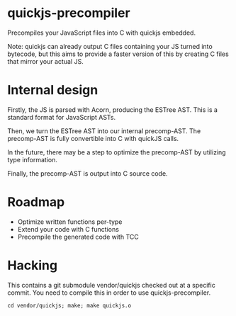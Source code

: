 # quickjs-precompiler

Precompiles your JavaScript files into C with quickjs embedded.

Note: quickjs can already output C files containing your JS turned into bytecode, but this aims to provide a faster version of this by creating C files that mirror your actual JS.

# Internal design

Firstly, the JS is parsed with Acorn, producing the ESTree AST. This is a standard format for JavaScript ASTs.

Then, we turn the ESTree AST into our internal precomp-AST. The precomp-AST is fully convertible into C with quickJS calls.

In the future, there may be a step to optimize the precomp-AST by utilizing type information.

Finally, the precomp-AST is output into C source code.

# Roadmap

 - Optimize written functions per-type
 - Extend your code with C functions
 - Precompile the generated code with TCC

# Hacking

This contains a git submodule vendor/quickjs checked out at a specific commit. You need to compile this in order to use quickjs-precompiler.

```
cd vendor/quickjs; make; make quickjs.o
```

